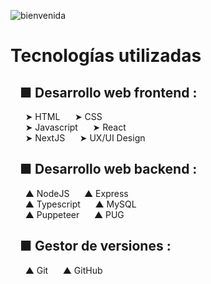 ![bienvenida](https://github.com/user-attachments/assets/c9acfb39-982c-4054-932e-571686875889)
# Tecnologías utilizadas
## &nbsp;&nbsp; ■ Desarrollo web frontend :
&nbsp;&nbsp;&nbsp;&nbsp;&nbsp;&nbsp;➤ HTML&nbsp;&nbsp;&nbsp;&nbsp;&nbsp;&nbsp;➤ CSS <br>
&nbsp;&nbsp;&nbsp;&nbsp;&nbsp;&nbsp;➤ Javascript&nbsp;&nbsp;&nbsp;&nbsp;&nbsp;&nbsp;➤ React <br>
&nbsp;&nbsp;&nbsp;&nbsp;&nbsp;&nbsp;➤ NextJS&nbsp;&nbsp;&nbsp;&nbsp;&nbsp;&nbsp;➤ UX/UI Design  <br>

## &nbsp;&nbsp; ■ Desarrollo web backend :
&nbsp;&nbsp;&nbsp;&nbsp;&nbsp;&nbsp;▲ NodeJS&nbsp;&nbsp;&nbsp;&nbsp;&nbsp;&nbsp;▲ Express  <br>
&nbsp;&nbsp;&nbsp;&nbsp;&nbsp;&nbsp;▲ Typescript&nbsp;&nbsp;&nbsp;&nbsp;&nbsp;&nbsp;▲ MySQL  <br>
&nbsp;&nbsp;&nbsp;&nbsp;&nbsp;&nbsp;▲ Puppeteer&nbsp;&nbsp;&nbsp;&nbsp;&nbsp;&nbsp;▲ PUG  <br>

## &nbsp;&nbsp; ■ Gestor de versiones :
&nbsp;&nbsp;&nbsp;&nbsp;&nbsp;&nbsp;▲ Git&nbsp;&nbsp;&nbsp;&nbsp;&nbsp;&nbsp;▲ GitHub <br>
